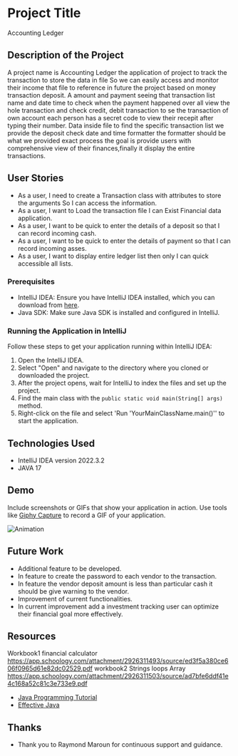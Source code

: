 # Project Title

Accounting Ledger

## Description of the Project

A project name is Accounting Ledger  the application of project to track the transaction to store the data in file 
So we can easily access and monitor their income that file to reference in future the project based on money transaction deposit. A amount and payment
seeing that transaction list name and date time to check when the payment happened over all view the hole transaction and check credit, debit 
transaction to se the transaction of own account each person has a secret code to view their recepit after typing their number. Data inside file 
to find the specific transaction list we provide the deposit check date and time formatter the formatter should be what we provided exact process 
the goal is provide users with comprehensive view of their finances,finally it display the entire transactions.
## User Stories

- As a user, I need to create a Transaction class with attributes to store the arguments So I can access the information.
- As a user, I want to Load the transaction file I can Exist Financial data application.
- As a user, I want to be quick to enter the details of a deposit so that I can record incoming cash.
- As a user, I want to be quick to enter the details of payment so that I can record incoming asses.
- As a user, I want to display entire ledger list then only I can quick accessible all lists.


### Prerequisites

- IntelliJ IDEA: Ensure you have IntelliJ IDEA installed, which you can download from [here](https://www.jetbrains.com/idea/download/).
- Java SDK: Make sure Java SDK is installed and configured in IntelliJ.

### Running the Application in IntelliJ

Follow these steps to get your application running within IntelliJ IDEA:

1. Open the IntelliJ IDEA.
2. Select "Open" and navigate to the directory where you cloned or downloaded the project.
3. After the project opens, wait for IntelliJ to index the files and set up the project.
4. Find the main class with the `public static void main(String[] args)` method.
5. Right-click on the file and select 'Run 'YourMainClassName.main()'' to start the application.

## Technologies Used


- IntelliJ IDEA version 2022.3.2 
- JAVA 17

## Demo

Include screenshots or GIFs that show your application in action. Use tools like [Giphy Capture](https://giphy.com/apps/giphycapture) to record a GIF of your application.

![Animation](https://github.com/AbiramiThavamani/FinancialTracker/assets/166552159/134a33b6-8d94-4ffb-b63e-b6ef39615586)

## Future Work


- Additional feature to be developed.
- In feature to create the password to each vendor to the transaction.
- In feature the vendor deposit amount is less than particular cash it should be give warning to the vendor.
- Improvement of current functionalities.
- In current improvement add a investment tracking user can optimize their financial goal more effectively.

## Resources

Workbook1 financial calculator https://app.schoology.com/attachment/2926311493/source/ed3f5a380ce606f0965d61e82dc02529.pdf
workbook2 Strings loops Array https://app.schoology.com/attachment/2926311503/source/ad7bfe6ddf41e4c168a52c81c3e733e9.pdf

- [Java Programming Tutorial](https://www.example.com)
- [Effective Java](https://www.example.com)

## Thanks

- Thank you to Raymond Maroun for continuous support and guidance.

